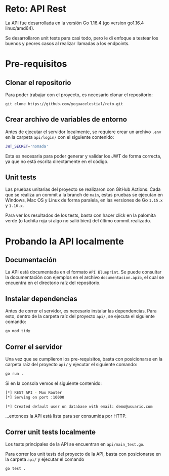 # Reto: API Rest

La API fue desarrollada en la versión Go 1.16.4 (go version go1.16.4 linux/amd64).

Se desarrollaron unit tests para casi todo, pero le di enfoque a testear los buenos y peores casos al realizar llamadas a los endpoints.

# Pre-requisitos

## Clonar el repositorio

Para poder trabajar con el proyecto, es necesario clonar el repositorio:

`git clone https://github.com/yeguacelestial/reto.git`

## Crear archivo de variables de entorno

Antes de ejecutar el servidor localmente, se requiere crear un archivo `.env` en la carpeta `api/login/` con el siguiente contenido:

```bash
JWT_SECRET='nomada'
```

Esta es necesaria para poder generar y validar los JWT de forma correcta, ya que no está escrita directamente en el código.

## Unit tests

Las pruebas unitarias del proyecto se realizaron con GitHub Actions. Cada que se realiza un commit a la branch de `main`, estas pruebas se ejecutan en Windows, Mac OS y Linux de forma paralela, en las versiones de Go `1.15.x` y `1.16.x`.

Para ver los resultados de los tests, basta con hacer click en la palomita verde (o tachita roja si algo no salió bien) del último commit realizado.

# Probando la API localmente

## Documentación

La API está documentada en el formato `API Blueprint`. Se puede consultar la documentación con ejemplos en el archivo `documentacion.apib`, el cual se encuentra en el directorio raíz del repositorio.

## Instalar dependencias

Antes de correr el servidor, es necesario instalar las dependencias. Para esto, dentro de la carpeta raíz del proyecto `api/`, se ejecuta el siguiente comando:

```bash
go mod tidy
```

## Correr el servidor

Una vez que se cumplieron los pre-requisitos, basta con posicionarse en la carpeta raíz del proyecto `api/` y ejecutar el siguiente comando:

```bash
go run .
```

Si en la consola vemos el siguiente contenido:

```bash
[*] REST API - Mux Router
[*] Serving on port :10000

[*] Created default user on database with email: demo@usuario.com
```

...entonces la API está lista para ser consumida por HTTP.

## Correr unit tests localmente

Los tests principales de la API se encuentran en `api/main_test.go`.

Para correr los unit tests del proyecto de la API, basta con posicionarse en la carpeta `api/` y ejecutar el comando
```bash
go test .
```
